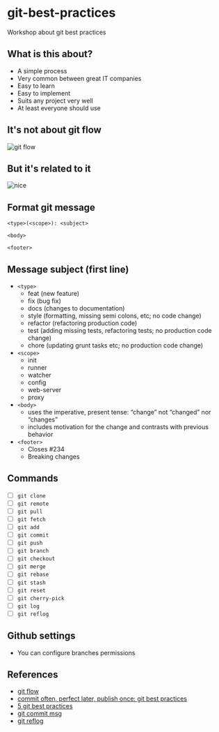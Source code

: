 # git-best-practices
Workshop about git best practices


## What is this about?
- A simple process
- Very common between great IT companies
- Easy to learn
- Easy to implement
- Suits any project very well
- At least everyone should use


## It's not about git flow
![git flow](http://widgetsandshit.com/teddziuba/images/othergit.png)

## But it's related to it
![nice](http://widgetsandshit.com/teddziuba/images/github-branch.png)

## Format git message
```
<type>(<scope>): <subject>

<body>

<footer>
```

## Message subject (first line)
- `<type>`
  - feat (new feature)
  - fix (bug fix)
  - docs (changes to documentation)
  - style (formatting, missing semi colons, etc; no code change)
  - refactor (refactoring production code)
  - test (adding missing tests, refactoring tests; no production code change)
  - chore (updating grunt tasks etc; no production code change)
- `<scope>`
  - init
  - runner
  - watcher
  - config
  - web-server
  - proxy
- `<body>`
  - uses the imperative, present tense: “change” not “changed” nor “changes”
  - includes motivation for the change and contrasts with previous behavior
- `<footer>`
  - Closes #234
  - Breaking changes

## Commands
- [ ] `git clone`
- [ ] `git remote `
- [ ] `git pull`
- [ ] `git fetch`
- [ ] `git add`
- [ ] `git commit`
- [ ] `git push`
- [ ] `git branch`
- [ ] `git checkout`
- [ ] `git merge`
- [ ] `git rebase`
- [ ] `git stash`
- [ ] `git reset`
- [ ] `git cherry-pick`
- [ ] `git log`
- [ ] `git reflog`

## Github settings
- You can configure branches permissions 

## References
- [git flow](https://nvie.com/posts/a-successful-git-branching-model/)
- [commit often, perfect later, publish once: git best practices](https://sethrobertson.github.io/GitBestPractices/#commit)
- [5 git best practices](https://deepsource.io/blog/git-best-practices/)
- [git commit msg](http://karma-runner.github.io/0.10/dev/git-commit-msg.html)
- [git reflog](https://www.atlassian.com/git/tutorials/rewriting-history/git-reflog)
